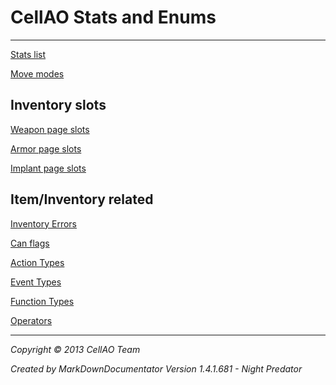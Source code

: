 # CellAO Stats and Enums #

----------

[Stats list](./Stats.md)

[Move modes](./MoveModes.md)

## Inventory slots ##
[Weapon page slots](./WeaponSlots.md)

[Armor page slots](./ArmorSlots.md)

[Implant page slots](./ImplantSlots.md)

## Item/Inventory related ##

[Inventory Errors](./InventoryError.md)

[Can flags](./CanFlags.md)

[Action Types](./ActionTypes.md)

[Event Types](./EventTypes.md)

[Function Types](./FunctionTypes.md)

[Operators](./Operator.md)



----------

*Copyright © 2013 CellAO Team*

*Created by MarkDownDocumentator Version 1.4.1.681 - Night Predator*


